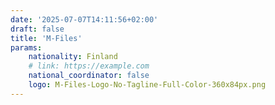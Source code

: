 ```yaml
---
date: '2025-07-07T14:11:56+02:00'
draft: false
title: 'M-Files'
params:
    nationality: Finland
    # link: https://example.com
    national_coordinator: false
    logo: M-Files-Logo-No-Tagline-Full-Color-360x84px.png
---
```

